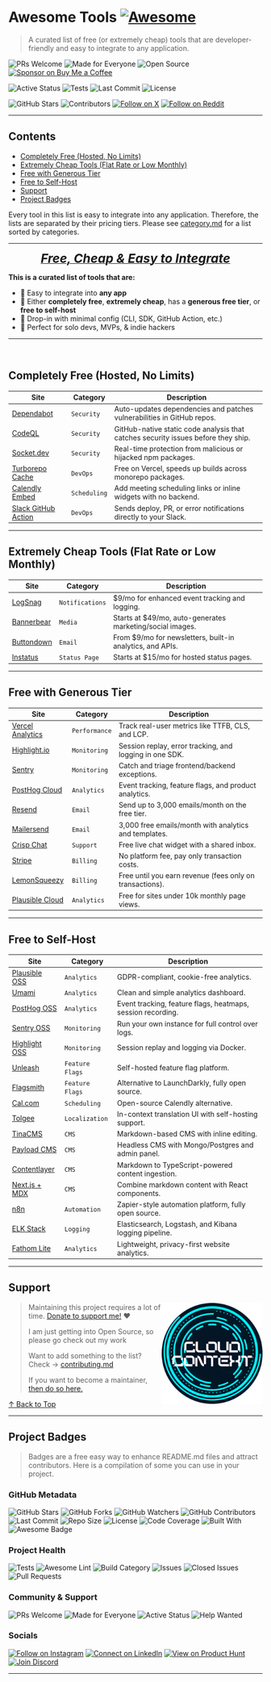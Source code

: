 # Awesome Tools [![Awesome](https://awesome.re/badge.svg)](https://awesome.re)

> A curated list of free (or extremely cheap) tools that are developer-friendly and easy to integrate to any application.

![PRs Welcome](https://img.shields.io/badge/PRs-Welcome-2e3359) ![Made for Everyone](https://img.shields.io/badge/Made%20for-Everyone-2e3359) ![Open Source](https://img.shields.io/badge/open%20source-%E2%9C%94-2e3359) [![Sponsor on Buy Me a Coffee](https://img.shields.io/badge/Buy%20Me%20a%20Coffee-☕-2e3359)](https://buymeacoffee.com/mathewlewallen)


![Active Status](https://img.shields.io/badge/status-active-success)
![Tests](https://github.com/mathewlewallen/awesome-tools/actions/workflows/tests.yml/badge.svg) ![Last Commit](https://img.shields.io/github/last-commit/mathewlewallen/awesome-tools) ![License](https://img.shields.io/github/license/mathewlewallen/awesome-tools?tab=CC0-1.0-1-ov-file)  

![GitHub Stars](https://img.shields.io/github/stars/mathewlewallen/awesome-tools?style=social) ![Contributors](https://img.shields.io/github/contributors/mathewlewallen/awesome-tools) [![Follow on X](https://img.shields.io/badge/X-%40cloud_context_-blue?logo=x)](https://x.com/cloud_context_) [![Follow on Reddit](https://img.shields.io/badge/reddit-cloud_context_-orange?logo=reddit)](https://www.reddit.com/user/Cloud_Context)

---

## Contents

- [Completely Free (Hosted, No Limits)](#completely-free-hosted-no-limits)
- [Extremely Cheap Tools (Flat Rate or Low Monthly)](#extremely-cheap-tools-flat-rate-or-low-monthly)
- [Free with Generous Tier](#free-with-generous-tier)
- [Free to Self-Host](#free-to-self-host)
- [Support](#support)
- [Project Badges](#project-badges)



Every tool in this list is easy to integrate into any application. Therefore, the lists are separated by their pricing tiers. Please see [category.md](category.md) for a list sorted by categories.

---
<p align="center">
  <strong><ins><em><span style="font-size: 1.75em;">Free, Cheap & Easy to Integrate</span></em></ins></strong>
</p>

**This is a curated list of tools that are:**

- 🎯 Easy to integrate into **any app**  
- 💸 Either **completely free**, **extremely cheap**, has a **generous free tier**, or **free to self-host**  
- 🧩 Drop-in with minimal config (CLI, SDK, GitHub Action, etc.)  
- 🚀 Perfect for solo devs, MVPs, & indie hackers

---
<br/>

## Completely Free (Hosted, No Limits)

Site           | Category     | Description
-------------- | ------------ | ------------------------------------------
[Dependabot]   | `Security`     | Auto-updates dependencies and patches vulnerabilities in GitHub repos.
[CodeQL]       | `Security`     | GitHub-native static code analysis that catches security issues before they ship.
[Socket.dev]   | `Security`     | Real-time protection from malicious or hijacked npm packages.
[Turborepo Cache] | `DevOps`   | Free on Vercel, speeds up builds across monorepo packages.
[Calendly Embed] | `Scheduling` | Add meeting scheduling links or inline widgets with no backend.
[Slack GitHub Action] | `DevOps` | Sends deploy, PR, or error notifications directly to your Slack.

---

## Extremely Cheap Tools (Flat Rate or Low Monthly)

Site          | Category     | Description
------------- | ------------ | ------------------------------------------
[LogSnag]     | `Notifications`| $9/mo for enhanced event tracking and logging.
[Bannerbear]  | `Media`        | Starts at $49/mo, auto-generates marketing/social images.
[Buttondown]  | `Email`        | From $9/mo for newsletters, built-in analytics, and APIs.
[Instatus]    | `Status Page`  | Starts at $15/mo for hosted status pages.

---

## Free with Generous Tier

Site               | Category     | Description
------------------ | ------------ | ------------------------------------------
[Vercel Analytics] | `Performance`  | Track real-user metrics like TTFB, CLS, and LCP.
[Highlight.io]     | `Monitoring`   | Session replay, error tracking, and logging in one SDK.
[Sentry]           | `Monitoring`   | Catch and triage frontend/backend exceptions.
[PostHog Cloud]    | `Analytics`    | Event tracking, feature flags, and product analytics.
[Resend]           | `Email`        | Send up to 3,000 emails/month on the free tier.
[Mailersend]       | `Email`        | 3,000 free emails/month with analytics and templates.
[Crisp Chat]       | `Support`      | Free live chat widget with a shared inbox.
[Stripe]           | `Billing`      | No platform fee, pay only transaction costs.
[LemonSqueezy]     | `Billing`      | Free until you earn revenue (fees only on transactions).
[Plausible Cloud]  | `Analytics`    | Free for sites under 10k monthly page views.

---

## Free to Self-Host

Site             | Category     | Description
---------------- | ------------ | ------------------------------------------
[Plausible OSS]  | `Analytics`    | GDPR-compliant, cookie-free analytics.
[Umami]          | `Analytics`    | Clean and simple analytics dashboard.
[PostHog OSS]    | `Analytics`    | Event tracking, feature flags, heatmaps, session recording.
[Sentry OSS]     | `Monitoring`   | Run your own instance for full control over logs.
[Highlight OSS]  | `Monitoring`   | Session replay and logging via Docker.
[Unleash]        | `Feature Flags`| Self-hosted feature flag platform.
[Flagsmith]      | `Feature Flags`| Alternative to LaunchDarkly, fully open source.
[Cal.com]        | `Scheduling`   | Open-source Calendly alternative.
[Tolgee]         | `Localization` | In-context translation UI with self-hosting support.
[TinaCMS]        | `CMS`          | Markdown-based CMS with inline editing.
[Payload CMS]    | `CMS`          | Headless CMS with Mongo/Postgres and admin panel.
[Contentlayer]   | `CMS`          | Markdown to TypeScript-powered content ingestion.
[Next.js + MDX]  | `CMS`          | Combine markdown content with React components.
[n8n]            | `Automation`   | Zapier-style automation platform, fully open source.
[ELK Stack]      | `Logging`      | Elasticsearch, Logstash, and Kibana logging pipeline.
[Fathom Lite]    | `Analytics`    | Lightweight, privacy-first website analytics.

---

## Support

> [<img src=".github/logo.svg" align="right" height="200" alt="Cloud Context Logo">](http://www.cloudcontext.cc)
>
> Maintaining this project requires a lot of time. [Donate to support me!](.github/FUNDING.yml) ❤️
>
> I am just getting into Open Source, so please go check out my work
>
> Want to add something to the list? Check -> [contributing.md](contributing.md)
>
> If you want to become a maintainer, [then do so here.](https://github.com/mathewlewallen/awesome-tools/issues/1)

[↑ Back to Top](#top)

---

## Project Badges

> Badges are a free easy way to enhance README.md files and attract contributors. Here is a compilation of some you can use in your project.

### GitHub Metadata

![GitHub Stars](https://img.shields.io/github/stars/mathewlewallen/awesome-tools?style=social)
![GitHub Forks](https://img.shields.io/github/forks/mathewlewallen/awesome-tools?style=social)
![GitHub Watchers](https://img.shields.io/github/watchers/mathewlewallen/awesome-tools?style=social)
![GitHub Contributors](https://img.shields.io/github/contributors/mathewlewallen/awesome-tools)
![Last Commit](https://img.shields.io/github/last-commit/mathewlewallen/awesome-tools)
![Repo Size](https://img.shields.io/github/repo-size/mathewlewallen/awesome-tools)
![License](https://img.shields.io/github/license/mathewlewallen/awesome-tools)
![Code Coverage](https://img.shields.io/badge/coverage-100%25-brightgreen)
![Built With](https://img.shields.io/badge/Built_with-Markdown-1f425f.svg)
![Awesome Badge](https://awesome.re/badge.svg)

### Project Health

![Tests](https://github.com/mathewlewallen/awesome-tools/actions/workflows/tests.yml/badge.svg)
![Awesome Lint](https://github.com/mathewlewallen/awesome-tools/actions/workflows/awesome-lint.yml/badge.svg)
![Build Category](https://github.com/mathewlewallen/awesome-tools/actions/workflows/build-category.yml/badge.svg)
![Issues](https://img.shields.io/github/issues/mathewlewallen/awesome-tools)
![Closed Issues](https://img.shields.io/github/issues-closed/mathewlewallen/awesome-tools)
![Pull Requests](https://img.shields.io/github/issues-pr/mathewlewallen/awesome-tools)


### Community & Support

![PRs Welcome](https://img.shields.io/badge/PRs-Welcome-2e3359)
![Made for Everyone](https://img.shields.io/badge/Made%20for-Everyone-2e3359)
![Active Status](https://img.shields.io/badge/status-active-success)
![Help Wanted](https://img.shields.io/badge/help%20wanted-yes-yellow)

### Socials

[![Follow on Instagram](https://img.shields.io/badge/Instagram-%40cloud_context_-E4405F?logo=instagram&logoColor=white)](https://www.instagram.com/cloud_context_)
[![Connect on LinkedIn](https://img.shields.io/badge/LinkedIn-MathewLewallen-0077B5?logo=linkedin&logoColor=white)](https://www.linkedin.com/in/mathewlewallen/)
[![View on Product Hunt](https://img.shields.io/badge/Product%20Hunt-Cloud%20Context-DA552F?logo=producthunt&logoColor=white)](https://www.producthunt.com/@cloudcontext)
[![Join Discord](https://img.shields.io/badge/Discord-Join%20Community-5865F2?logo=discord&logoColor=white)](https://discord.gg/5QzMemJn)


---

[dependabot]: https://github.com/dependabot
[codeql]: https://github.com/github/codeql-action
[socket.dev]: https://socket.dev
[turborepo cache]: https://turbo.build/repo/docs/core-concepts/remote-caching
[calendly embed]: https://help.calendly.com/hc/en-us/articles/223147027-Embed-options-overview
[slack github action]: https://github.com/marketplace/actions/slack-notify

[logsnag]: https://logsnag.com
[bannerbear]: https://bannerbear.com
[buttondown]: https://buttondown.email
[instatus]: https://instatus.com

[vercel analytics]: https://vercel.com/docs/analytics
[highlight.io]: https://highlight.io
[sentry]: https://sentry.io
[posthog cloud]: https://posthog.com
[resend]: https://resend.com
[mailersend]: https://mailersend.com
[crisp chat]: https://crisp.chat
[stripe]: https://stripe.com
[lemonsqueezy]: https://lemonsqueezy.com
[plausible cloud]: https://plausible.io

[plausible oss]: https://github.com/plausible/analytics
[umami]: https://github.com/umami-software/umami
[posthog oss]: https://github.com/PostHog/posthog
[sentry oss]: https://develop.sentry.dev/self-hosted/
[highlight oss]: https://highlight.io/docs/general/self-host/self-host-overview
[unleash]: https://github.com/Unleash/unleash
[flagsmith]: https://github.com/Flagsmith/flagsmith
[cal.com]: https://github.com/calcom/cal.com
[tolgee]: https://github.com/tolgee/tolgee-platform
[tinacms]: https://github.com/tinacms/tinacms
[payload cms]: https://github.com/payloadcms/payload
[contentlayer]: https://github.com/contentlayerdev/contentlayer
[next.js + mdx]: https://nextjs.org/docs/advanced-features/using-mdx
[n8n]: https://github.com/n8n-io/n8n
[elk stack]: https://www.elastic.co/what-is/elk-stack
[fathom lite]: https://github.com/usefathom/fathom
